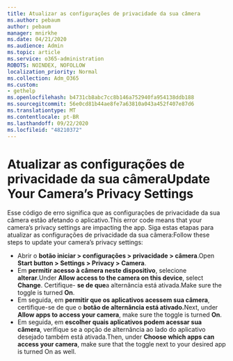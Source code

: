 ```yaml
---
title: Atualizar as configurações de privacidade da sua câmera
ms.author: pebaum
author: pebaum
manager: mnirkhe
ms.date: 04/21/2020
ms.audience: Admin
ms.topic: article
ms.service: o365-administration
ROBOTS: NOINDEX, NOFOLLOW
localization_priority: Normal
ms.collection: Adm_O365
ms.custom:
- gethelp
ms.openlocfilehash: b4731cb8abc7cc8b146a752940fa954138ddb188
ms.sourcegitcommit: 56e0cd81b44ae8fe7a63810a043a452f407e87d6
ms.translationtype: MT
ms.contentlocale: pt-BR
ms.lasthandoff: 09/22/2020
ms.locfileid: "48210372"
---
```

# <a name="update-your-cameras-privacy-settings"></a><span data-ttu-id="f4d93-102">Atualizar as configurações de privacidade da sua câmera</span><span class="sxs-lookup"><span data-stu-id="f4d93-102">Update Your Camera’s Privacy Settings</span></span>

<span data-ttu-id="f4d93-103">Esse código de erro significa que as configurações de privacidade da sua câmera estão afetando o aplicativo.</span><span class="sxs-lookup"><span data-stu-id="f4d93-103">This error code means that your camera’s privacy settings are impacting the app.</span></span> <span data-ttu-id="f4d93-104">Siga estas etapas para atualizar as configurações de privacidade da sua câmera:</span><span class="sxs-lookup"><span data-stu-id="f4d93-104">Follow these steps to update your camera’s privacy settings:</span></span>

- <span data-ttu-id="f4d93-105">Abrir o **botão iniciar > configurações > privacidade > câmera**.</span><span class="sxs-lookup"><span data-stu-id="f4d93-105">Open **Start button > Settings > Privacy > Camera**.</span></span>
- <span data-ttu-id="f4d93-106">Em **permitir acesso à câmera neste dispositivo**, selecione **alterar**.</span><span class="sxs-lookup"><span data-stu-id="f4d93-106">Under **Allow access to the camera on this device**, select **Change**.</span></span> <span data-ttu-id="f4d93-107">Certifique- **se de que**a alternância está ativada.</span><span class="sxs-lookup"><span data-stu-id="f4d93-107">Make sure the toggle is turned **On**.</span></span>
- <span data-ttu-id="f4d93-108">Em seguida, em **permitir que os aplicativos acessem sua câmera**, certifique-se de que o **botão de alternância está ativado.**</span><span class="sxs-lookup"><span data-stu-id="f4d93-108">Next, under **Allow apps to access your camera**, make sure the toggle is turned **On**.</span></span>
- <span data-ttu-id="f4d93-109">Em seguida, em **escolher quais aplicativos podem acessar sua câmera**, verifique se a opção de alternância ao lado do aplicativo desejado também está ativada.</span><span class="sxs-lookup"><span data-stu-id="f4d93-109">Then, under **Choose which apps can access your camera**, make sure that the toggle next to your desired app is turned On as well.</span></span>
